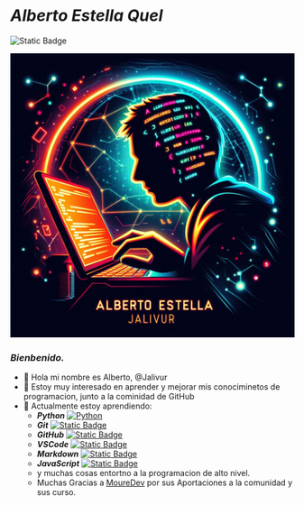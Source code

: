 # ***Alberto Estella Quel*** #
![Static Badge](https://img.shields.io/badge/Alberto_Estella-%40Jalivur-red)

![@Jalivur](Images/Logoderecha2.jpg)
### *Bienbenido.*
- 👋 Hola mi nombre es Alberto, @Jalivur
- 👀 Estoy muy interesado en aprender y mejorar mis conociminetos de programacion, junto a la cominidad de GitHub
- 🌱 Actualmente estoy aprendiendo:
    - ***Python*** [![Python](https://img.shields.io/badge/Python-blue?style=flat&logo=python&logoColor=yellow&labelColor=101010)]()
    <!-- ![logo python|5](Images/LogoPython.jpg) -->
    - ***Git*** [![Static Badge](https://img.shields.io/badge/Git.-red?style=flat&logo=git&logoColor=red&labelColor=white)]()
    <!--  ![logo Git|5](Images/LogoGit.jpg) -->
    - ***GitHub*** [![Static Badge](https://img.shields.io/badge/GitHub-black?style=flat&logo=github&logoColor=black&labelColor=white)]()
    <!--  ![logo GitHub|5](Images/LogoGithub.jpg) -->
    - ***VSCode*** [![Static Badge](https://img.shields.io/badge/Visual%20Studio%20Code-blue?style=flat&logo=Visual%20Studio%20Code&logoColor=blue&labelColor=white)]()
    - ***Markdown*** [![Static Badge](https://img.shields.io/badge/Markdown-white?style=flat%20&logo=Markdown&logoColor=white%20&labelColor=black)]()
    - ***JavaScript*** [![Static Badge](https://img.shields.io/badge/JavaScript-blue?style=flat&logo=javascript&logoColor=yellow&labelColor=grey)]()
    - y muchas cosas entortno a la programacion de alto nivel.
    - Muchas Gracias a [MoureDev](https://github.com/mouredev) por sus Aportaciones a la comunidad y sus curso.

<!---![@Jalivur](Images/Logofrente2.jpg)
--->
<!---
Jalivur/Jalivur is a ✨ special ✨ repository because its `README.md` (this file) appears on your GitHub profile.
You can click the Preview link to take a look at your changes.
--->
